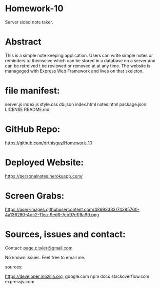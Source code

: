 # Homework-10
Server sided note taker.

# Abstract

This is a simple note keeping application.  Users can write simple notes or reminders to themselve which can be stored in a database on a server and can be retreived t be reviewed or removed at at any time.  The website is manageged with Express Web Framework and lives on that skeleton.  

# file manifest:

server.js
index.js
style.css
db.json
index.html
notes.html
package.json
LICENSE 
README.md 



# GitHub Repo:

https://github.com/drthisguy/Homework-10

# Deployed Website:

https://personalnotes.herokuapp.com/


# Screen Grabs:

https://user-images.githubusercontent.com/48693333/74385760-4a136280-4dc2-11ea-9ed6-7cb97e1f8a99.png


# Sources, issues and contact:

Contact: page.c.tyler@gmail.com

No known issues.  Feel free to email me.

sources:

https://developer.mozilla.org, 
google.com 
npm docs
stackoverflow.com
expressjs.com
